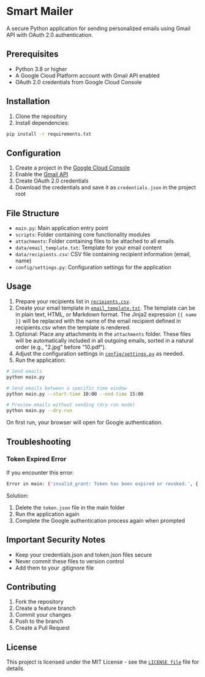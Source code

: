 # Smart Mailer

A secure Python application for sending personalized emails using Gmail API with OAuth 2.0 authentication.

## Prerequisites

- Python 3.8 or higher
- A Google Cloud Platform account with Gmail API enabled
- OAuth 2.0 credentials from Google Cloud Console

## Installation

1. Clone the repository
2. Install dependencies:

```bash
pip install -r requirements.txt
```

## Configuration

1. Create a project in the [Google Cloud Console](https://console.cloud.google.com)
2. Enable the [Gmail API](https://console.cloud.google.com/apis/library/gmail.googleapis.com)
3. Create OAuth 2.0 credentials
4. Download the credentials and save it as `credentials.json` in the project root

## File Structure

- `main.py`: Main application entry point
- `scripts`: Folder containing core functionality modules
- `attachments`: Folder containing files to be attached to all emails
- `data/email_template.txt`: Template for your email content
- `data/recipients.csv`: CSV file containing recipient information (email, name)
- `config/settings.py`: Configuration settings for the application

## Usage

1. Prepare your recipients list in [`recipients.csv`](data/recipients.csv).
2. Create your email template in [`email_template.txt`](data/email_template.txt). The template can be in plain text, HTML, or Markdown format. The Jinja2 expression `{{ name }}` will be replaced with the name of the email recipient defined in recipients.csv when the template is rendered.
3. Optional: Place any attachments in the `attachments` folder. These files will be automatically included in all outgoing emails, sorted in a natural order (e.g., "2.jpg" before "10.pdf").
4. Adjust the configuration settings in [`config/settings.py`](config/settings.py) as needed.
5. Run the application:

```bash
# Send emails
python main.py

# Send emails between a specific time window
python main.py --start-time 10:00 --end-time 15:00

# Preview emails without sending (dry-run mode)
python main.py --dry-run
```

On first run, your browser will open for Google authentication.

## Troubleshooting

### Token Expired Error

If you encounter this error:

```bash
Error in main: ('invalid_grant: Token has been expired or revoked.', {'error': 'invalid_grant', 'error_description': 'Token has been expired or revoked.'})
```

Solution:

1. Delete the `token.json` file in the main folder
2. Run the application again
3. Complete the Google authentication process again when prompted

## Important Security Notes

- Keep your credentials.json and token.json files secure
- Never commit these files to version control
- Add them to your .gitignore file

## Contributing

1. Fork the repository
2. Create a feature branch
3. Commit your changes
4. Push to the branch
5. Create a Pull Request

## License

This project is licensed under the MIT License - see the [`LICENSE file`](LICENSE) file for details.

